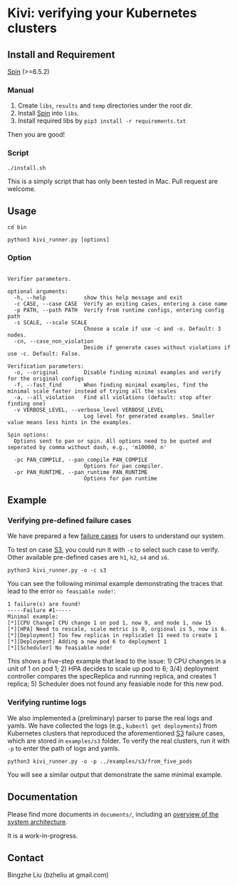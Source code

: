 # Kivi: verifying your Kubernetes clusters

## Install and Requirement

[Spin](https://github.com/nimble-code/Spin) (>=6.5.2)

### Manual
1. Create `libs`, `results` and `temp` directories under the root dir. 
2. Install [Spin](https://github.com/nimble-code/Spin) into `libs`. 
3. Install required libs by ```pip3 install -r requirements.txt```

Then you are good!

### Script
```
./install.sh
```
This is a simply script that has only been tested in Mac. Pull request are welcome.


## Usage
```
cd bin

python3 kivi_runner.py [options]
```

### Option
```usage: Kivi [-h] (-c CASE | -p PATH) [-o] [-f] [-a] [-v VERBOSE_LEVEL] [-pc PAN_COMPILE] [-pr PAN_RUNTIME] [-s SCALE] [-cn]

Verifier parameters.

optional arguments:
  -h, --help            show this help message and exit
  -c CASE, --case CASE  Verify an exiting cases, entering a case name
  -p PATH, --path PATH  Verify from runtime configs, entering config path
  -s SCALE, --scale SCALE
                        Choose a scale if use -c and -o. Default: 3 nodes.
  -cn, --case_non_violation
                        Deside if generate cases without violations if use -c. Default: False.

Verification parameters:
  -o, --original        Disable finding minimal examples and verify for the original configs
  -f, --fast_find       When finding minimal examples, find the minimal scale faster instead of trying all the scales
  -a, --all_violation   Find all violations (default: stop after finding one)
  -v VERBOSE_LEVEL, --verbose_level VERBOSE_LEVEL
                        Log level for generated examples. Smaller value means less hints in the examples.

Spin options:
  Options sent to pan or spin. All options need to be quoted and seperated by comma without dash, e.g., 'm10000, n'

  -pc PAN_COMPILE, --pan_compile PAN_COMPILE
                        Options for pan compiler.
  -pr PAN_RUNTIME, --pan_runtime PAN_RUNTIME
                        Options for pan runtime
```

## Example
### Verifying pre-defined failure cases
We have prepared a few [failure cases](documents/failure_cases.md) for users to understand our system. 

To test on case [S3](documents/failure_cases.md#S3), you could run it with `-c` to select such case to verify. Other available pre-defined cases are `h1`, `h2`, `s4` and `s6`.
```
python3 kivi_runner.py -o -c s3
```
You can see the following minimal example demonstrating the traces that lead to the error `no feasiable node!`:
```
1 failure(s) are found!
-----Failure #1-----
Minimal example:
[*][CPU Change] CPU change 1 on pod 1, now 9, and node 1, now 15
[*][HPA] Need to rescale, scale metric is 0, orgional is 5, now is 6.
[*][Deployment] Too few replicas in replicaSet 11 need to create 1
[*][Deployment] Adding a new pod 6 to deployment 1
[*][Scheduler] No feasiable node!
```
This shows a five-step example that lead to the issue: 1) CPU changes in a unit of 1 on pod 1; 2) HPA decides to scale up pod to 6; 3/4) deployment controller compares the specReplica and running replica, and creates 1 replica; 5) Scheduler does not found any feasiable node for this new pod. 

### Verifying runtime logs
We also implemented a (preliminary) parser to parse the real logs and yamls. We have collected the logs (e.g., `kubectl get deployments`) from Kubernetes clusters that reproduced the aforementioned [S3](documents/failure_cases.md#S3) failure cases, which are stored in `examples/s3` folder. To verify the real clusters, run it with `-p` to enter the path of logs and yamls. 
```
python3 kivi_runner.py -o -p ../examples/s3/from_five_pods
```
You will see a similar output that demonstrate the same minimal example.  

## Documentation
Please find more documents in `documents/`, including an [overview of the system architecture](documents/sys_arch.md). 

It is a work-in-progress. 

## Contact
Bingzhe Liu (bzheliu at gmail.com)

